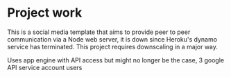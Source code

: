 # Project work

This is a social media template that aims to provide peer to peer communication via a Node web server, it is down since Heroku's dynamo service has terminated.
This project requires downscaling in a major way.

Uses app engine with API access but might no longer be the case, 3 google API service account users

